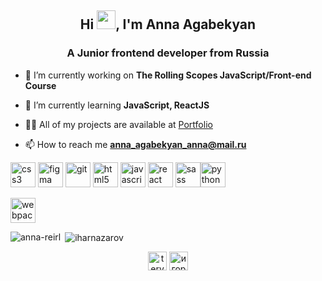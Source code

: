 
<h2 align="center">Hi <img width="30px" src="https://media.tenor.com/images/3b388fe03da271d2674faf85eb7c3fcd/tenor.gif">, I'm Anna Agabekyan</h2>
<p align="center">
<h3 align="center">A Junior frontend developer from Russia</h3>


- 🔭 I’m currently working on **The Rolling Scopes JavaScript/Front-end Course**

- 🌱 I’m currently learning **JavaScript, ReactJS**

- 👨‍💻 All of my projects are available at [Portfolio](https://github.com/anna-reirl?tab=repositories)

- 📫 How to reach me **anna_agabekyan_anna@mail.ru**

<p align="left"><img src="https://devicons.github.io/devicon/devicon.git/icons/css3/css3-original-wordmark.svg" alt="css3" width="40" height="40"/> <img src="https://www.vectorlogo.zone/logos/figma/figma-icon.svg" alt="figma" width="40" height="40"/> <img src="https://www.vectorlogo.zone/logos/git-scm/git-scm-icon.svg" alt="git" width="40" height="40"/> <img src="https://devicons.github.io/devicon/devicon.git/icons/html5/html5-original-wordmark.svg" alt="html5" width="40" height="40"/> <img src="https://devicons.github.io/devicon/devicon.git/icons/javascript/javascript-original.svg" alt="javascript" width="40" height="40"/> <img src="https://devicons.github.io/devicon/devicon.git/icons/react/react-original-wordmark.svg" alt="react" width="40" height="40"/> <img src="https://devicons.github.io/devicon/devicon.git/icons/sass/sass-original.svg" alt="sass" width="40" height="40"/><img 
src="https://upload.wikimedia.org/wikipedia/commons/c/c3/Python-logo-notext.svg" alt="python" width="40" height="40"/></p> <img src="https://devicons.github.io/devicon/devicon.git/icons/webpack/webpack-original.svg" alt="webpack" width="40" height="40"/></p> 



<p><img align="left" src="https://github-readme-stats.vercel.app/api/top-langs/?username=anna-reirl&layout=compact&hide=html&theme=radical" alt="anna-reirl" /></p>

<p>&nbsp;<img align="center" src="https://github-readme-stats.vercel.app/api?username=anna-reirl&show_icons=true&theme=radical" alt="iharnazarov" /></p>

<p align="center">
<a href="http://instagram.com/agabekyan.anna" target="blank"><img align="center" src="https://cdn.jsdelivr.net/npm/simple-icons@3.0.1/icons/instagram.svg" alt="tery_a1" height="30" width="30" /></a>
<a href="https://vk.com/annareil" target="blank"><img align="center" src="https://cdn.jsdelivr.net/npm/simple-icons@3.0.1/icons/vk.svg" alt="игорь-назаров-99083b34" height="30" width="30" /></a>
</p>
